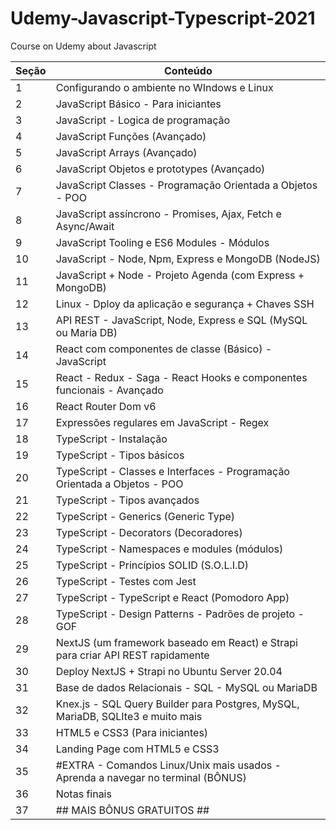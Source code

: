 # Udemy-Javascript-Typescript-2021

Course on Udemy about Javascript

| Seção | Conteúdo                                                                                                              |
| ----- | -------------------------------------------------------------------------------------------------------- |
| 1     | Configurando o ambiente no WIndows e Linux                                                               |
| 2     | JavaScript Básico - Para iniciantes                                                                      |
| 3     | JavaScript - Logica de programação                                                                       |
| 4     | JavaScript Funções (Avançado)                                                                            |
| 5     | JavaScript Arrays (Avançado)                                                                             |
| 6     | JavaScript Objetos e prototypes (Avançado)                                                               |
| 7     | JavaScript Classes - Programação Orientada a Objetos - POO                                               |
| 8     | JavaScript assíncrono - Promises, Ajax, Fetch e Async/Await                                              |
| 9     | JavaScript Tooling e ES6 Modules - Módulos                                                               |
| 10    | JavaScript - Node, Npm, Express e MongoDB (NodeJS)                                                       |
| 11    | JavaScript + Node - Projeto Agenda (com Express + MongoDB)                                               |
| 12    | Linux - Dploy da aplicação e segurança + Chaves SSH                                                      |
| 13    | API REST - JavaScript, Node, Express e SQL (MySQL ou Maria DB)                                           |
| 14    | React com componentes de classe (Básico) - JavaScript                                                    |
| 15    | React - Redux - Saga - React Hooks e componentes funcionais - Avançado                                   |
| 16    | React Router Dom v6                                                                                      |
| 17    | Expressões regulares em JavaScript - Regex                                                               |
| 18    | TypeScript - Instalação                                                                                  |
| 19    | TypeScript - Tipos básicos                                                                               |
| 20    | TypeScript - Classes e Interfaces - Programação Orientada a Objetos - POO                                |
| 21    | TypeScript - Tipos avançados                                                                             |
| 22    | TypeScript - Generics (Generic Type)                                                                     |
| 23    | TypeScript - Decorators (Decoradores)                                                                    |
| 24    | TypeScript - Namespaces e modules (módulos)                                                              |
| 25    | TypeScript - Princípios SOLID (S.O.L.I.D)                                                                |
| 26    | TypeScript - Testes com Jest                                                                             |
| 27    | TypeScript - TypeScript e React (Pomodoro App)                                                           |
| 28    | TypeScript - Design Patterns - Padrões de projeto - GOF                                                  |
| 29    | NextJS (um framework baseado em React) e Strapi para criar API REST rapidamente                          |
| 30    | Deploy NextJS + Strapi no Ubuntu Server 20.04                                                            |
| 31    | Base de dados Relacionais - SQL - MySQL ou MariaDB                                                       |
| 32    | Knex.js - SQL Query Builder para Postgres, MySQL, MariaDB, SQLIte3 e muito mais                          |
| 33    | HTML5 e CSS3 (Para iniciantes)                                                                           |
| 34    | Landing Page com HTML5 e CSS3                                                                            |
| 35    | #EXTRA - Comandos Linux/Unix mais usados - Aprenda a navegar no terminal (BÔNUS)                         |
| 36    | Notas finais                                                                                             |
| 37    | ## MAIS BÔNUS GRATUITOS ##                                                                               |
